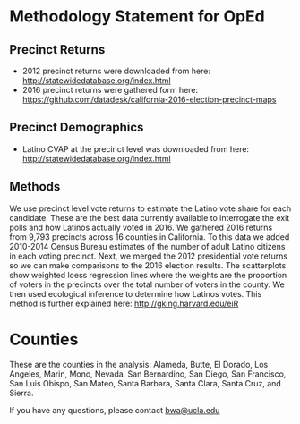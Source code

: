 # Methodology Statement for OpEd

## Precinct Returns
+ 2012 precinct returns were downloaded from here: http://statewidedatabase.org/index.html
+ 2016 precinct returns were gathered form here: https://github.com/datadesk/california-2016-election-precinct-maps



## Precinct Demographics
+ Latino CVAP at the precinct level was downloaded from here: http://statewidedatabase.org/index.html


## Methods
We use precinct level vote returns to estimate the Latino vote share for each candidate. These are the best data currently available to interrogate the exit polls and how Latinos actually voted in 2016.  We gathered 2016 returns from 9,793 precincts across 16 counties in California.  To this data we added 2010-2014 Census Bureau estimates of the number of adult Latino citizens in each voting precinct.  Next, we merged the 2012 presidential vote returns so we can make comparisons to the 2016 election results. The scatterplots show weighted loess regression lines where the weights are the proportion of voters in the precincts over the total number of voters in the county. We then used ecological inference to determine how Latinos votes. This method is further explained here: http://gking.harvard.edu/eiR

# Counties 
These are the counties in the analysis: Alameda, Butte, El Dorado, Los Angeles, Marin, Mono, Nevada, San Bernardino, San Diego, San Francisco, San Luis Obispo, San Mateo, Santa Barbara, Santa Clara, Santa Cruz, and Sierra. 

If you have any questions, please contact bwa@ucla.edu

